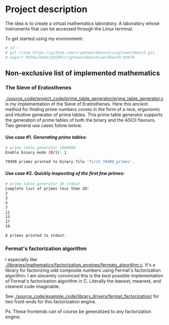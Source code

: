 # Project description
The idea is to create a virtual mathematics laboratory. A laboratory whose instruments that can be accessed through the Linux terminal.

To get started using my environment:
```bash
# cd ~
# git clone https://github.com/cryptoworkbench/cryptoworkbench.git
# export PATH=/home/$USER/cryptoworkbench/workbench:$PATH
```

## Non-exclusive list of implemented mathematics
### The Sieve of Eratosthenes
[./source_code/project_code/prime_table_generator/prime_table_generator.c](https://github.com/cryptoworkbench/cryptoworkbench/blob/main/source_code/project_code/prime_table_generator/prime_table_generator.c) is my implementation of the Sieve of Eratosthenes.
Here this ancient method for finding prime numbers comes in the form of a nice, ergonomic and intuitive generator of prime tables.
This prime table generator supports the generation of prime tables of both the binary and the ASCII flavours.
Two general use cases follow below.

#### Use case \#1. _Generating prime tables:_
```bash
# prime_table_generator 1000000
Enable binary mode (0/1): 1

78498 primes printed to binary file 'first_78498_primes'.
```

#### Use case \#2. _Quickly inspecting of the first few primes:_
```bash
# prime_table_generator 20 stdout
Complete list of primes less than 20:
2
3
5
7
11
13
17
19

8 primes printed to stdout.
```

### Fermat's factorization algorithm
I especially like [./libraries/mathematics/factorization_engines/fermats_algorithm.c](https://github.com/cryptoworkbench/cryptoworkbench/blob/main/libraries/mathematics/factorization_engines/fermats_algorithm.c).
It's a library for factorizing odd composite numbers using Fermat's factorization algorithm. I am sincerely convinced this is the best possible implementation of Fermat's factorization algorithm in C. Literally the leanest, meanest, and cleanest code imaginable.


See [./source_code/example_code/library_drivers/fermat_factorization/](https://github.com/cryptoworkbench/cryptoworkbench/tree/main/source_code/example_code/library_drivers/fermat_factorization) for two front-ends for this factorization engine.

Ps. These frontends can of course be generalized to any factorization engine.
